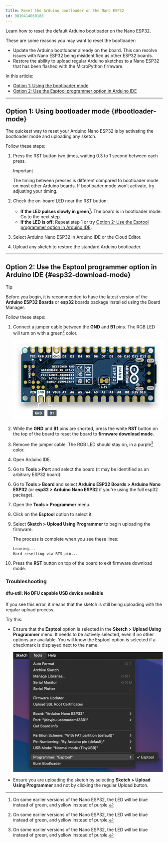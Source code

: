 ```yaml
---
title: Reset the Arduino bootloader on the Nano ESP32
id: 9810414060188
---
```


Learn how to reset the default Arduino bootloader on the Nano ESP32.

These are some reasons you may want to reset the bootloader:

* Update the Arduino bootloader already on the board. This can resolve issues with Nano ESP32 being misidentified as other ESP32 boards.
* Restore the ability to upload regular Arduino sketches to a Nano ESP32 that has been flashed with the MicroPython firmware.

In this article:

* [Option 1: Using the bootloader mode](#bootloader-mode)
* [Option 2: Use the Esptool programmer option in Arduino IDE](#esp32-download-mode)

---

## Option 1: Using bootloader mode {#bootloader-mode}

The quickest way to reset your Arduino Nano ESP32 is by activating the bootloader mode and uploading any sketch.

Follow these steps:

1. Press the RST button two times, waiting 0.3 to 1 second between each press.

   > [!IMPORTANT]
   > The timing between presses is different compared to bootloader mode on most other Arduino boards. If bootloader mode won’t activate, try adjusting your timing.

2. Check the on-board LED near the RST button:
   * **If the LED pulses slowly in green[^colors]:** The board is in bootloader mode. Go to the next step.
   * **If the LED is off:** Repeat step 1 or try [Option 2: Use the Esptool programmer option in Arduino IDE](#esp32-download-mode).
3. Select Arduino Nano ESP32 in Arduino IDE or the Cloud Editor.
4. Upload any sketch to restore the standard Arduino bootloader.

---

## Option 2: Use the Esptool programmer option in Arduino IDE {#esp32-download-mode}

> [!TIP]
> Before you begin, it is recommended to have the latest version of the **Arduino ESP32 Boards** or **esp32** boards package installed using the Board Manager.

Follow these steps:

1. Connect a jumper cable between the **GND** and **B1** pins. The RGB LED will turn on with a green[^colors] color.

   ![The GND and B1 pins](img/nano-esp32-gnd-b1.png)

2. While the **GND** and **B1** pins are shorted, press the white **RST** button on the top of the board to reset the board to **firmware download mode**.

3. Remove the jumper cable. The RGB LED should stay on, in a purple[^colors] color.

4. Open Arduino IDE.

5. Go to **Tools > Port** and select the board (it may be identified as an arbitrary ESP32 board).

6. Go to **Tools > Board** and select **Arduino ESP32 Boards > Arduino Nano ESP32** (or **esp32 > Arduino Nano ESP32** if you're using the full esp32 package).

7. Open the **Tools > Programmer** menu.

8. Click on the **Esptool** option to select it.

9. Select **Sketch > Upload Using Programmer** to begin uploading the firmware.

   The process is complete when you see these lines:

   ```
   Leaving...
   Hard resetting via RTS pin...
   ```

10. Press the **RST** button on top of the board to exit firmware download mode.

### Troubleshooting

#### dfu-util: No DFU capable USB device available

If you see this error, it means that the sketch is still being uploading with the regular upload process.

Try this:

* Ensure that the **Esptool** option is selected in the **Sketch > Upload Using Programmer** menu. It needs to be actively selected, even if no other options are available. You will know the Esptool option is selected if a checkmark is displayed next to the name.

  ![The Esptool option in the Tools > Programmer menu. A checkmark indicates that the option is currently selected.](img/esptool-selected.png)

* Ensure you are uploading the sketch by selecting **Sketch > Upload Using Programmer** and not by clicking the regular Upload button.

[^colors]: On some earlier versions of the Nano ESP32, the LED will be blue instead of green, and yellow instead of purple.

<!-- markdownlint-disable-file HC001 -->
